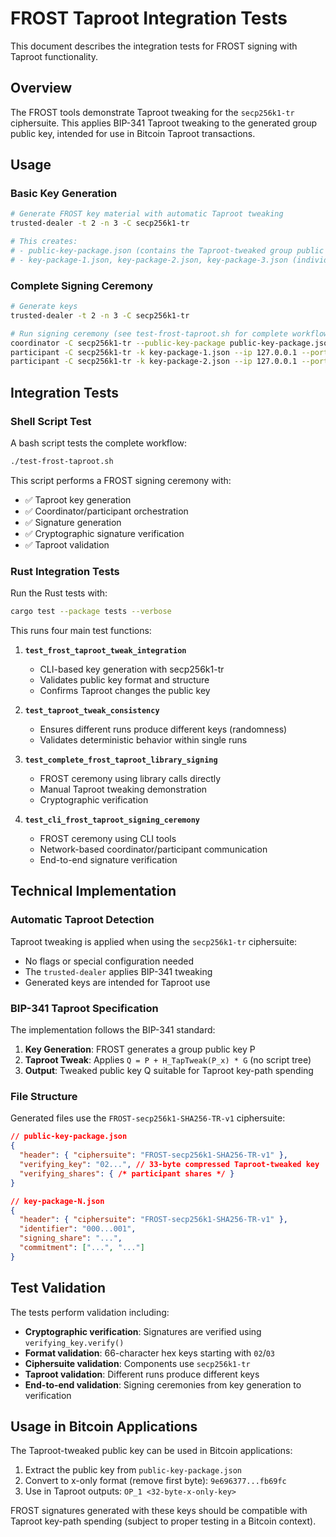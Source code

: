 # FROST Taproot Integration Tests

This document describes the integration tests for FROST signing with Taproot functionality.

## Overview

The FROST tools demonstrate Taproot tweaking for the `secp256k1-tr` ciphersuite. This applies BIP-341 Taproot tweaking to the generated group public key, intended for use in Bitcoin Taproot transactions.

## Usage

### Basic Key Generation

```bash
# Generate FROST key material with automatic Taproot tweaking
trusted-dealer -t 2 -n 3 -C secp256k1-tr

# This creates:
# - public-key-package.json (contains the Taproot-tweaked group public key)
# - key-package-1.json, key-package-2.json, key-package-3.json (individual participant keys)
```

### Complete Signing Ceremony

```bash
# Generate keys
trusted-dealer -t 2 -n 3 -C secp256k1-tr

# Run signing ceremony (see test-frost-taproot.sh for complete workflow)
coordinator -C secp256k1-tr --public-key-package public-key-package.json --message message.txt --num-signers 2 &
participant -C secp256k1-tr -k key-package-1.json --ip 127.0.0.1 --port 12744 &
participant -C secp256k1-tr -k key-package-2.json --ip 127.0.0.1 --port 12744 &
```

## Integration Tests

### Shell Script Test

A bash script tests the complete workflow:

```bash
./test-frost-taproot.sh
```

This script performs a FROST signing ceremony with:
- ✅ Taproot key generation
- ✅ Coordinator/participant orchestration
- ✅ Signature generation
- ✅ Cryptographic signature verification
- ✅ Taproot validation

### Rust Integration Tests

Run the Rust tests with:

```bash
cargo test --package tests --verbose
```

This runs four main test functions:

1. **`test_frost_taproot_tweak_integration`**
   - CLI-based key generation with secp256k1-tr
   - Validates public key format and structure
   - Confirms Taproot changes the public key

2. **`test_taproot_tweak_consistency`**
   - Ensures different runs produce different keys (randomness)
   - Validates deterministic behavior within single runs

3. **`test_complete_frost_taproot_library_signing`**
   - FROST ceremony using library calls directly
   - Manual Taproot tweaking demonstration
   - Cryptographic verification

4. **`test_cli_frost_taproot_signing_ceremony`**
   - FROST ceremony using CLI tools
   - Network-based coordinator/participant communication
   - End-to-end signature verification

## Technical Implementation

### Automatic Taproot Detection

Taproot tweaking is applied when using the `secp256k1-tr` ciphersuite:
- No flags or special configuration needed
- The `trusted-dealer` applies BIP-341 tweaking
- Generated keys are intended for Taproot use

### BIP-341 Taproot Specification

The implementation follows the BIP-341 standard:

1. **Key Generation**: FROST generates a group public key P
2. **Taproot Tweak**: Applies `Q = P + H_TapTweak(P_x) * G` (no script tree)
3. **Output**: Tweaked public key Q suitable for Taproot key-path spending

### File Structure

Generated files use the `FROST-secp256k1-SHA256-TR-v1` ciphersuite:

```json
// public-key-package.json
{
  "header": { "ciphersuite": "FROST-secp256k1-SHA256-TR-v1" },
  "verifying_key": "02...", // 33-byte compressed Taproot-tweaked key
  "verifying_shares": { /* participant shares */ }
}

// key-package-N.json
{
  "header": { "ciphersuite": "FROST-secp256k1-SHA256-TR-v1" },
  "identifier": "000...001",
  "signing_share": "...",
  "commitment": ["...", "..."]
}
```

## Test Validation

The tests perform validation including:

- **Cryptographic verification**: Signatures are verified using `verifying_key.verify()`
- **Format validation**: 66-character hex keys starting with `02`/`03`
- **Ciphersuite validation**: Components use `secp256k1-tr`
- **Taproot validation**: Different runs produce different keys
- **End-to-end validation**: Signing ceremonies from key generation to verification

## Usage in Bitcoin Applications

The Taproot-tweaked public key can be used in Bitcoin applications:

1. Extract the public key from `public-key-package.json`
2. Convert to x-only format (remove first byte): `9e696377...fb69fc`
3. Use in Taproot outputs: `OP_1 <32-byte-x-only-key>`

FROST signatures generated with these keys should be compatible with Taproot key-path spending (subject to proper testing in a Bitcoin context).
